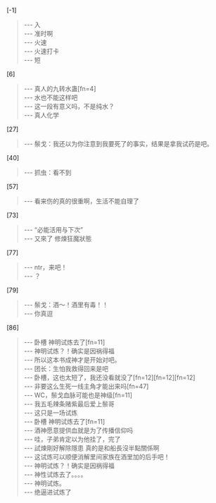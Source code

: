 
[-1] 
>--- 入<br>
>--- 准时啊<br>
>--- 火速<br>
>--- 火速打卡<br>
>--- 短<br>

[6] 
>--- 真人的九转水蛊[fn=4]<br>
>--- 水也不能这样吧<br>
>--- 这一段有意义吗，不是纯水？<br>
>--- 真人化学<br>

[27] 
>--- 鬃戈：我还以为你注意到我要死了的事实，结果是拿我试药是吧。<br>

[40] 
>--- 抓虫：看不到<br>

[57] 
>--- 看来伤的真的很重啊，生活不能自理了<br>

[73] 
>--- “必能活用与下次”<br>
>--- 又來了 修煉狂魔狀態<br>

[77] 
>--- ntr，来吧！<br>
>--- ？<br>

[79] 
>--- 鬃戈：酒～！酒里有毒！！<br>
>--- 你真逗<br>

[86] 
>--- 卧槽  神明试炼去了[fn=11]<br>
>--- 神明试炼？！确实是因祸得福<br>
>--- 所以这本书成神才是开始对吧。<br>
>--- 团长：生怕我救得回来是吧<br>
>--- 卧槽，这也太短了，我还没看就没了[fn=12][fn=12][fn=12]<br>
>--- 非要这么生死一线主角才能出来吗[fn=47]<br>
>--- WC，鬃戈血脉可能也是神级[fn=11]<br>
>--- 我五毛辣条赌紫最后爱上鬃哥<br>
>--- 这只是一场试炼<br>
>--- 卧槽  神明试炼去了[fn=11]<br>
>--- 酒神愿意提供血就是为了传播信仰吗<br>
>--- 哇，子弟肯定以为他挂了，完了<br>
>--- 試煉剛好解除隱患 真的是和船長沒半點關係啊<br>
>--- 这试炼可以顺便消解里间家族在酒里加的后手吧！<br>
>--- 神明试炼？！确实是因祸得福<br>
>--- 神性试炼去了。。。。<br>
>--- 神明试炼。<br>
>--- 绝逼进试炼了<br>
